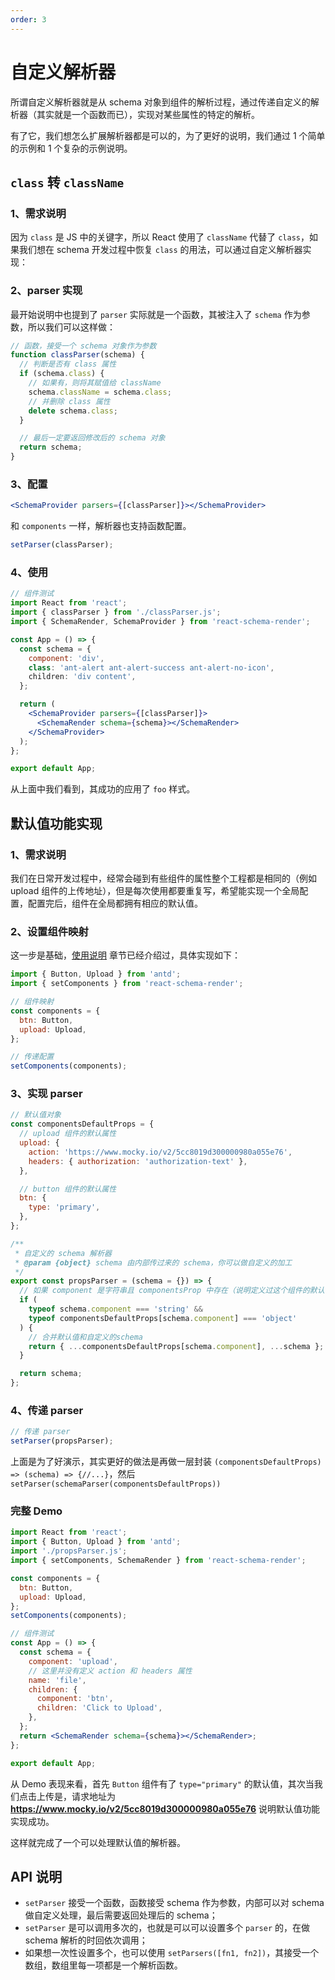```yaml
---
order: 3
---
```


# 自定义解析器

所谓自定义解析器就是从 schema 对象到组件的解析过程，通过传递自定义的解析器（其实就是一个函数而已），实现对某些属性的特定的解析。

有了它，我们想怎么扩展解析器都是可以的，为了更好的说明，我们通过 1 个简单的示例和 1 个复杂的示例说明。

## `class` 转 `className`

### 1、需求说明

因为 `class` 是 JS 中的关键字，所以 React 使用了 `className` 代替了 `class`，如果我们想在 schema 开发过程中恢复 `class` 的用法，可以通过自定义解析器实现：

### 2、parser 实现

最开始说明中也提到了 `parser` 实际就是一个函数，其被注入了 `schema` 作为参数，所以我们可以这样做：

```js | pure
// 函数，接受一个 schema 对象作为参数
function classParser(schema) {
  // 判断是否有 class 属性
  if (schema.class) {
    // 如果有，则将其赋值给 className
    schema.className = schema.class;
    // 并删除 class 属性
    delete schema.class;
  }

  // 最后一定要返回修改后的 schema 对象
  return schema;
}
```

### 3、配置

```jsx | pure
<SchemaProvider parsers={[classParser]}></SchemaProvider>
```

和 `components` 一样，解析器也支持函数配置。

```js | pure
setParser(classParser);
```

### 4、使用

```jsx
// 组件测试
import React from 'react';
import { classParser } from './classParser.js';
import { SchemaRender, SchemaProvider } from 'react-schema-render';

const App = () => {
  const schema = {
    component: 'div',
    class: 'ant-alert ant-alert-success ant-alert-no-icon',
    children: 'div content',
  };

  return (
    <SchemaProvider parsers={[classParser]}>
      <SchemaRender schema={schema}></SchemaRender>
    </SchemaProvider>
  );
};

export default App;
```

从上面中我们看到，其成功的应用了 `foo` 样式。

## 默认值功能实现

### 1、需求说明

我们在日常开发过程中，经常会碰到有些组件的属性整个工程都是相同的（例如 upload 组件的上传地址），但是每次使用都要重复写，希望能实现一个全局配置，配置完后，组件在全局都拥有相应的默认值。

### 2、设置组件映射

这一步是基础，[使用说明](/useage) 章节已经介绍过，具体实现如下：

```js | pure
import { Button, Upload } from 'antd';
import { setComponents } from 'react-schema-render';

// 组件映射
const components = {
  btn: Button,
  upload: Upload,
};

// 传递配置
setComponents(components);
```

### 3、实现 parser

```js | pure
// 默认值对象
const componentsDefaultProps = {
  // upload 组件的默认属性
  upload: {
    action: 'https://www.mocky.io/v2/5cc8019d300000980a055e76',
    headers: { authorization: 'authorization-text' },
  },

  // button 组件的默认属性
  btn: {
    type: 'primary',
  },
};

/**
 * 自定义的 schema 解析器
 * @param {object} schema 由内部传过来的 schema，你可以做自定义的加工
 */
export const propsParser = (schema = {}) => {
  // 如果 component 是字符串且 componentsProp 中存在（说明定义过这个组件的默认值）
  if (
    typeof schema.component === 'string' &&
    typeof componentsDefaultProps[schema.component] === 'object'
  ) {
    // 合并默认值和自定义的schema
    return { ...componentsDefaultProps[schema.component], ...schema };
  }

  return schema;
};
```

### 4、传递 parser

```js | pure
// 传递 parser
setParser(propsParser);
```

上面是为了好演示，其实更好的做法是再做一层封装 `(componentsDefaultProps) => (schema) => {//...}`，然后 `setParser(schemaParser(componentsDefaultProps))`

### 完整 Demo

```jsx
import React from 'react';
import { Button, Upload } from 'antd';
import './propsParser.js';
import { setComponents, SchemaRender } from 'react-schema-render';

const components = {
  btn: Button,
  upload: Upload,
};
setComponents(components);

// 组件测试
const App = () => {
  const schema = {
    component: 'upload',
    // 这里并没有定义 action 和 headers 属性
    name: 'file',
    children: {
      component: 'btn',
      children: 'Click to Upload',
    },
  };
  return <SchemaRender schema={schema}></SchemaRender>;
};

export default App;
```

从 Demo 表现来看，首先 `Button` 组件有了 `type="primary"` 的默认值，其次当我们点击上传是，请求地址为 **https://www.mocky.io/v2/5cc8019d300000980a055e76** 说明默认值功能实现成功。

这样就完成了一个可以处理默认值的解析器。

## API 说明

- `setParser` 接受一个函数，函数接受 schema 作为参数，内部可以对 schema 做自定义处理，最后需要返回处理后的 schema；
- `setParser` 是可以调用多次的，也就是可以可以设置多个 `parser` 的，在做 schema 解析的时回依次调用；
- 如果想一次性设置多个，也可以使用 `setParsers([fn1, fn2])`，其接受一个数组，数组里每一项都是一个解析函数。
